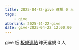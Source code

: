 ```yaml
---
title: 2025-04-22-give 違規 0 人
tags:
    - give
abbrlink: 2025-04-22-give
date: give-2025-04-22 12:00:00
---
```

give 板 [板規連結](https://www.ptt.cc/bbs/give/M.1612495900.A.C32.html)
昨天違規 0 人
